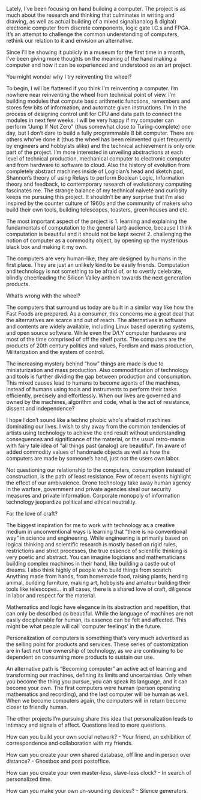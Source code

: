 Lately, I’ve been focusing on hand building a computer. The project is as much about the research and thinking that culminates in writing and drawing, as well as actual building of a mixed signal(analog & digital) electronic computer from discrete components, logic gate I.C.s and FPGA. It’s an attempt to challenge the common understanding of computers, rethink our relation to it and envision an alternative.

Since I’ll be showing it publicly in a museum for the first time in a month, I’ve been giving more thoughts on the meaning of the hand making a computer and how it can be experienced and understood as an art project.  

You might wonder why I try reinventing the wheel?  
 
To begin, I will be flattered if you think I’m reinventing a computer. I’m nowhere near reinventing the wheel from technical point of view. I’m building modules that compute basic arithmetic functions, remembers and stores few bits of information, and automate given instructions. I’m in the process of designing control unit for CPU and data path to connect the modules in next few weeks. I will be very happy if my computer can perform “Jump If Not Zero” (thus somewhat close to Turing-complete) one day, but I don’t dare to build a fully programmable 8 bit computer. There are others who’ve done it (thus the wheel has been reinvented quiet frequently by engineers and hobbyists alike) and the technical achievement is only one part of the project. I’m more interested in unveiling abstractions at each level of technical production, mechanical computer to electronic computer and from hardware to software to cloud. Also the history of evolution from completely abstract machines inside of Logician’s head and sketch pad, Shannon’s theory of using Relays to perform Boolean Logic, Information theory and feedback, to contemporary research of evolutionary computing fascinates me. The strange balance of my technical naiveté and curiosity keeps me pursuing this project. It shouldn’t be any surprise that I’m also inspired by the counter culture of 1960s and the community of makers who build their own tools, building telescopes, toasters, green houses and etc.  

The most important aspect of the project is 1. learning and explaining the fundamentals of computation to the general (art) audience, because I think computation is beautiful and it should not be kept secret 2. challenging the notion of computer as a commodity object, by opening up the mysterious black box and making it my own.
 
The computers are very human-like, they are designed by humans in the first place. They are just an unlikely kind to be easily friends. Computation and technology is not something to be afraid of, or to overtly celebrate, blindly cheerleading the Silicon Valley anthem towards the next generation products.
  
What’s wrong with the wheel? 

The computers that surround us today are built in a similar way like how the Fast Foods are prepared. As a consumer, this concerns me a great deal that the alternatives are scarce and out of reach. The alternatives in software and contents are widely available, including Linux based operating systems, and open source software. While even the D/I.Y computer hardwares are most of the time comprised of off the shelf parts. The computers are the products of 20th century politics and values, Fordism and mass production, Militarization and the system of control.

The increasing mystery behind “how” things are made is due to miniaturization and mass production. Also commodification of technology and tools is further dividing the gap between production and consumption. This mixed causes lead to humans to become agents of the machines, instead of humans using tools and instruments to perform their tasks efficiently, precisely and effortlessly. When our lives are governed and owned by the machines, algorithm and code, what is the act of resistance, dissent and independence? 

I hope I don’t sound like a techno phobic who's afraid of machines dominating our lives. I wish to shy away from the common tendencies of artists using technology to achieve the end result without understanding consequences and significance of the material, or the usual retro-mania with fairy tale idea of “all things past (analog) are beautiful”. I’m aware of added commodity values of handmade objects as well as how the computers are made by someone’s hand, just not the users own labor. 

Not questioning our relationship to the computers, consumption instead of construction, is the path of least resistance. Few of recent events highlight the effect of our ambivalence. Drone technology take away human agency in the warfare, government and private agencies steal our security measures and private information. Corporate monopoly of information technology jeopardize political and ethical neutrality.  

For the love of craft? 

The biggest inspiration for me to work with technology as a creative medium in unconventional ways is learning that “there is no conventional way” in science and engineering. While engineering is primarily based on logical thinking and scientific research is mostly based on rigid rules, restrictions and strict processes, the true essence of scientific thinking is very poetic and abstract. You can imagine logicians and mathematicians building complex machines in their hand, like building a castle out of dreams. I also think highly of people who build things from scratch. Anything made from hands, from homemade food, raising plants, herding animal, building furniture, making art, hobbyists and amateur building their tools like telescopes... in all cases, there is a shared love of craft, diligence in labor and respect for the material. 

Mathematics and logic have elegance in its abstraction and repetition, that can only be described as beautiful. While the language of machines are not easily decipherable for human, its essence can be felt and affected. This might be what people will call ‘computer feelings’ in the future. 

Personalization of computers is something that’s very much advertised as the selling point for products and services. These series of customization are in fact not true ownership of technology, as we are continuing to be dependent on consuming more products to sustain our use. 

An alternative path is “Becoming computer” an active act of learning and transforming our machines, defining its limits and uncertainties. Only when you become the thing you pursue, you can speak its language, and it can become your own. The first computers were human (person operating mathematics and recording), and the last computer will be human as well. When we become computers again, the computers will in return become closer to friendly human. 

The other projects I’m pursuing share this idea that personalization leads to intimacy and signals of affect. Questions lead to more questions. 

How can you build your own social network? - Your friend, an exhibition of correspondence and collaboration with my friends. 

How can you create your own shared database, off line and in person over distance? - Ghostbox and post postoffice.

How can you create your own master-less, slave-less clock? - In search of personalized time. 

How can you make your own un-sounding devices? - Silence generators. 

 
 

